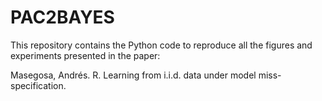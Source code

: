 # PAC2BAYES
This repository contains the Python code to reproduce all the figures and experiments presented in the paper: 

Masegosa, Andrés. R. Learning from i.i.d. data under model miss-specification. 
